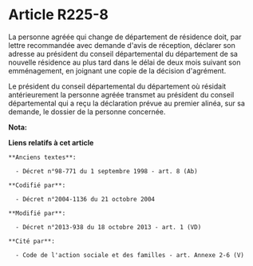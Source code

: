 # Article R225-8

La personne agréée qui change de département de résidence doit, par lettre recommandée avec demande d'avis de réception,
déclarer son adresse au président du conseil départemental du département de sa nouvelle résidence au plus tard dans le délai
de deux mois suivant son emménagement, en joignant une copie de la décision d'agrément. 

Le président du conseil départemental du département où résidait antérieurement la personne agréée transmet au président du
conseil départemental qui a reçu la déclaration prévue au premier alinéa, sur sa demande, le dossier de la personne
concernée.

**Nota:**



**Liens relatifs à cet article**

	**Anciens textes**:

	  - Décret n°98-771 du 1 septembre 1998 - art. 8 (Ab)

	**Codifié par**:

	  - Décret n°2004-1136 du 21 octobre 2004

	**Modifié par**:

	  - Décret n°2013-938 du 18 octobre 2013 - art. 1 (VD)

	**Cité par**:

	  - Code de l'action sociale et des familles - art. Annexe 2-6 (V)
